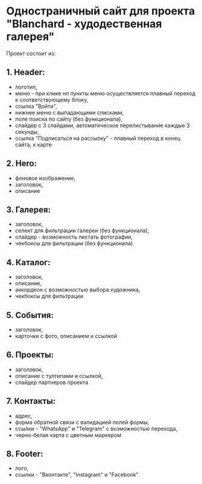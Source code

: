 # Одностраничный сайт для проекта "Blanchard - худодественная галерея"

Проект состоит из:

## 1. Header:
- логотип,
- меню - при клике нп пункты меню осуществляется плавный переход к соответствующему блоку,
- ссылка "Войти",
- нижнее меню с выпадающими списками,
- поле поиска по сайту (без функционала),
- слайдер с 3 слайдами, автоматическое перелистывание каждые 3 секунды,
- ссылка "Подписаться на рассылку" - плавный переход в конец сайта, к карте

## 2. Hero:
- фоновое изображение,
- заголовок,
- описание

## 3. Галерея:
- заголовок,
- селект для фильтрации галереи (без функционала),
- слайдер - возможность листать фотографии,
- чекбоксы для фильтрации (без функционала)

## 4. Каталог:
- заголовок,
- описание,
- аккордеон с возможностью выбора художника,
- чекбоксы для фильтрации

## 5. События:
- заголовок,
- карточки с фото, описанием и ссылкой

## 6. Проекты:
- заголовок,
- описание с тултипами и ссылкой,
- слайдер партнеров проекта

## 7. Контакты:
- адрес,
- форма обратной связи с валидацией полей формы,
- ссылки - "WhatsApp" и "Telegram" с возможностью перехода,
- черно-белая карта с цветным маркером

## 8. Footer:
- лого,
- ссылки - "Вконтакте", "Instagram" и "Facebook"
